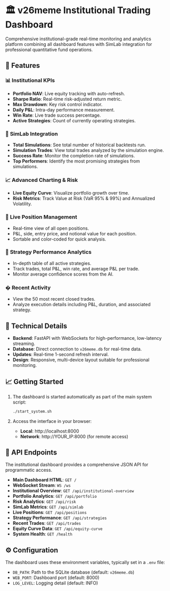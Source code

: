 # 🏛️ v26meme Institutional Trading Dashboard

Comprehensive institutional-grade real-time monitoring and analytics platform
combining all dashboard features with SimLab integration for professional
quantitative fund operations.

## 🌟 Features

### 📊 **Institutional KPIs**
- **Portfolio NAV**: Live equity tracking with auto-refresh.
- **Sharpe Ratio**: Real-time risk-adjusted return metric.
- **Max Drawdown**: Key risk control indicator.
- **Daily P&L**: Intra-day performance measurement.
- **Win Rate**: Live trade success percentage.
- **Active Strategies**: Count of currently operating strategies.

### 🧪 **SimLab Integration**
- **Total Simulations**: See total number of historical backtests run.
- **Simulation Trades**: View total trades analyzed by the simulation engine.
- **Success Rate**: Monitor the completion rate of simulations.
- **Top Performers**: Identify the most promising strategies from simulations.

### 📈 **Advanced Charting & Risk**
- **Live Equity Curve**: Visualize portfolio growth over time.
- **Risk Metrics**: Track Value at Risk (VaR 95% & 99%) and Annualized Volatility.

### 💼 **Live Position Management**
- Real-time view of all open positions.
- P&L, side, entry price, and notional value for each position.
- Sortable and color-coded for quick analysis.

### 🧬 **Strategy Performance Analytics**
- In-depth table of all active strategies.
- Track trades, total P&L, win rate, and average P&L per trade.
- Monitor average confidence scores from the AI.

### � **Recent Activity**
- View the 50 most recent closed trades.
- Analyze execution details including P&L, duration, and associated strategy.

## 🔧 Technical Details

- **Backend**: FastAPI with WebSockets for high-performance, low-latency streaming.
- **Database**: Direct connection to `v26meme.db` for real-time data.
- **Updates**: Real-time 1-second refresh interval.
- **Design**: Responsive, multi-device layout suitable for professional monitoring.

## 📈 Getting Started

1.  The dashboard is started automatically as part of the main system script:
    ```bash
    ./start_system.sh
    ```

2.  Access the interface in your browser:
    - **Local**: http://localhost:8000
    - **Network**: http://YOUR_IP:8000 (for remote access)

## 🔗 API Endpoints

The institutional dashboard provides a comprehensive JSON API for programmatic access.

- **Main Dashboard HTML**: `GET /`
- **WebSocket Stream**: `WS /ws`
- **Institutional Overview**: `GET /api/institutional-overview`
- **Portfolio Analytics**: `GET /api/portfolio`
- **Risk Analytics**: `GET /api/risk`
- **SimLab Metrics**: `GET /api/simlab`
- **Live Positions**: `GET /api/positions`
- **Strategy Performance**: `GET /api/strategies`
- **Recent Trades**: `GET /api/trades`
- **Equity Curve Data**: `GET /api/equity-curve`
- **System Health**: `GET /health`

## ⚙️ Configuration

The dashboard uses these environment variables, typically set in a `.env` file:
- `DB_PATH`: Path to the SQLite database (default: `v26meme.db`)
- `WEB_PORT`: Dashboard port (default: 8000)
- `LOG_LEVEL`: Logging detail (default: INFO)

